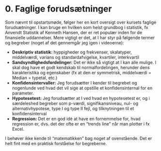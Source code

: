 # 0. Faglige forudsætninger

Som nævnt til opstartsmøde, følger her en kort oversigt over kursets faglige forudsætninger. I kan bruge en hvilken som helst grundbog i statistik, fx Anvendt Statistik af Kenneth Hansen, der er ret populær inden for de finansielle uddannelser. Mere vigtigt er det, at I har styr på følgende termer og begreber (noget af det gennemgår jeg igen i videoerne):

- **Deskriptiv statistik:** hyppigheder og frekvenser, skalatyper, middelværdi, varians og standardafvigelse, kvartiler, interkvartil
- **Sandsyndlighedsfordelinger:** Det er ikke så vigtigt at I kan alle mulige. I skal dog have et godt kendskab til normalfordelingen, herunder dens karakteristika og egenskaber (fx at den er symmetrisk, middelværdi = Median = typetal, etc.)
- **Konfidensintervaller:** Jeg forudsætter I kender til begrebet og nogenlunde ved hvad det vil sige at opstille et konfidensinternal for en parameter.
- **Hypotesetest:** Jeg forudsætter at I ved hvad en hypotesetest er, og i særdeleshed begreber som p-værdi, signifikansniveau, nul- og alternativhypotese, type I og type II fejl, og tilknytningen til et konfidensinterval
- **Regression:** Det er en god idé at have en fornemmelse for, hvad regression er, dvs. det der ofte er en “trends line” når man plotter i fx Excel.

I behøver ikke kende til “matematikken” bag noget af ovenstående. Det er helt fint med en praktisk forståelse for begreberne.
